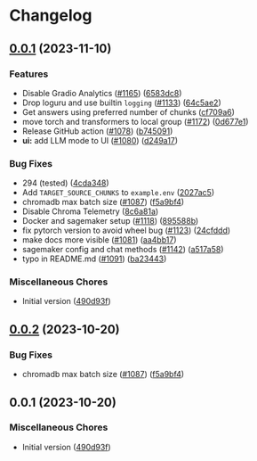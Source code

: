 # Changelog

## [0.0.1](https://github.com/evdcush/privateGPT/compare/v0.0.2...v0.0.1) (2023-11-10)


### Features

* Disable Gradio Analytics ([#1165](https://github.com/evdcush/privateGPT/issues/1165)) ([6583dc8](https://github.com/evdcush/privateGPT/commit/6583dc84c082773443fc3973b1cdf8095fa3fec3))
* Drop loguru and use builtin `logging` ([#1133](https://github.com/evdcush/privateGPT/issues/1133)) ([64c5ae2](https://github.com/evdcush/privateGPT/commit/64c5ae214a9520151c9c2d52ece535867d799367))
* Get answers using preferred number of chunks ([cf709a6](https://github.com/evdcush/privateGPT/commit/cf709a6b7a951fc333ef5a089b24179ca660469b))
* move torch and transformers to local group ([#1172](https://github.com/evdcush/privateGPT/issues/1172)) ([0d677e1](https://github.com/evdcush/privateGPT/commit/0d677e10b970aec222ec04837d0f08f1631b6d4a))
* Release GitHub action ([#1078](https://github.com/evdcush/privateGPT/issues/1078)) ([b745091](https://github.com/evdcush/privateGPT/commit/b7450911b25b0b70528fd4b620cffb90766e3448))
* **ui:** add LLM mode to UI ([#1080](https://github.com/evdcush/privateGPT/issues/1080)) ([d249a17](https://github.com/evdcush/privateGPT/commit/d249a17c330abd122e4988d35d94bcc2df980700))


### Bug Fixes

* 294 (tested) ([4cda348](https://github.com/evdcush/privateGPT/commit/4cda348cf87f56ff237e376b03732b1b47a99215))
* Add `TARGET_SOURCE_CHUNKS` to `example.env` ([2027ac5](https://github.com/evdcush/privateGPT/commit/2027ac563b6606199563632191b65f5105af8ebe))
* chromadb max batch size ([#1087](https://github.com/evdcush/privateGPT/issues/1087)) ([f5a9bf4](https://github.com/evdcush/privateGPT/commit/f5a9bf4e374b2d4c76438cf8a97cccf222ec8e6f))
* Disable Chroma Telemetry ([8c6a81a](https://github.com/evdcush/privateGPT/commit/8c6a81a07fc9c800d53f62a33f5ae3b5247a22a6))
* Docker and sagemaker setup ([#1118](https://github.com/evdcush/privateGPT/issues/1118)) ([895588b](https://github.com/evdcush/privateGPT/commit/895588b82a06c2bc71a9e22fb840c7f6442a3b5b))
* fix pytorch version to avoid wheel bug ([#1123](https://github.com/evdcush/privateGPT/issues/1123)) ([24cfddd](https://github.com/evdcush/privateGPT/commit/24cfddd60f74aadd2dade4c63f6012a2489938a1))
* make docs more visible ([#1081](https://github.com/evdcush/privateGPT/issues/1081)) ([aa4bb17](https://github.com/evdcush/privateGPT/commit/aa4bb17a2e6a797b450fa11a45e0b0528b8efecf))
* sagemaker config and chat methods ([#1142](https://github.com/evdcush/privateGPT/issues/1142)) ([a517a58](https://github.com/evdcush/privateGPT/commit/a517a588c4927aa5c5c2a93e4f82a58f0599d251))
* typo in README.md ([#1091](https://github.com/evdcush/privateGPT/issues/1091)) ([ba23443](https://github.com/evdcush/privateGPT/commit/ba23443a70d323cd4f9a242b33fd9dce1bacd2db))


### Miscellaneous Chores

* Initial version ([490d93f](https://github.com/evdcush/privateGPT/commit/490d93fdc1977443c92f6c42e57a1c585aa59430))

## [0.0.2](https://github.com/imartinez/privateGPT/compare/v0.0.1...v0.0.2) (2023-10-20)


### Bug Fixes

* chromadb max batch size ([#1087](https://github.com/imartinez/privateGPT/issues/1087)) ([f5a9bf4](https://github.com/imartinez/privateGPT/commit/f5a9bf4e374b2d4c76438cf8a97cccf222ec8e6f))

## 0.0.1 (2023-10-20)

### Miscellaneous Chores

* Initial version ([490d93f](https://github.com/imartinez/privateGPT/commit/490d93fdc1977443c92f6c42e57a1c585aa59430))
